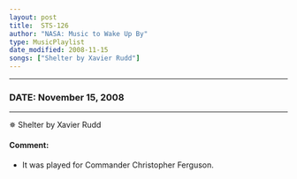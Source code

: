 ```yaml
---
layout: post
title:  STS-126
author: "NASA: Music to Wake Up By"
type: MusicPlaylist
date_modified: 2008-11-15
songs: ["Shelter by Xavier Rudd"]
---
```


----
### DATE: November 15, 2008
----
✵ Shelter by Xavier Rudd

#### Comment:
* It was played for Commander Christopher Ferguson.



<br/>
<center>
	<a target="_blank"
	   href="https://twitter.com/intent/tweet?hashtags=Space,NASA,Playlist,NASAWakeupCalls,SpaceProgram&text={{ page.author}}, '{{ page.songs.first }}' {{ page.title }}, {{ page.date | date: '%B %d, %Y' }}. {{ site.url }}{{ page.url }}&via=nasawakeupcalls"><i class="fab fa-twitter" alt="Tweet this page" style="font-size: 1.3em;"></i></a>
	&nbsp; 	<i class="fas fa-user-astronaut" style="font-size: 1.5em;"></i> &nbsp;
    <a type="amzn" search="'Shelter by Xavier Rudd'" category="popular music">
    <i class="fab fa-amazon" style="font-size: 1.3em;"></i></a>
</center>
